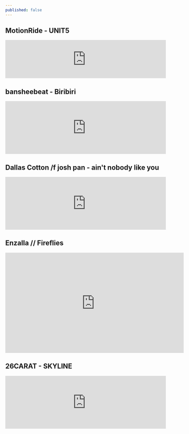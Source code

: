 ```yaml
---
published: false
---
```


MotionRide - UNIT5  
------------------  
<iframe style="border: 0; width: 100%; height: 120px;" src="https://bandcamp.com/EmbeddedPlayer/track=1608214456/size=large/bgcol=ffffff/linkcol=e99708/tracklist=false/artwork=small/transparent=true/" seamless><a href="http://motionride.bandcamp.com/track/unit5-edm-chiptune-happy-hardcore">UNIT5 [EDM Chiptune Happy Hardcore] by MotionRide</a></iframe>



bansheebeat - Biribiri  
----------------------  
<iframe width="100%" height="166" scrolling="no" frameborder="no" src="https://w.soundcloud.com/player/?url=https%3A//api.soundcloud.com/tracks/213664075&amp;color=ff5500&amp;auto_play=false&amp;hide_related=false&amp;show_comments=true&amp;show_user=true&amp;show_reposts=false"></iframe>



Dallas Cotton /f josh pan - ain't nobody like you  
-------------------------------------------------  
<iframe width="100%" height="166" scrolling="no" frameborder="no" src="https://w.soundcloud.com/player/?url=https%3A//api.soundcloud.com/tracks/206865364&amp;color=ff5500&amp;auto_play=false&amp;hide_related=false&amp;show_comments=true&amp;show_user=true&amp;show_reposts=false"></iframe>



Enzalla // Fireflies  
--------------------  
<iframe width="560" height="315" src="https://www.youtube.com/embed/iIIeKS2YwMo" frameborder="0" allowfullscreen></iframe>



26CARAT - SKYLINE  
-----------------  
<iframe width="100%" height="166" scrolling="no" frameborder="no" src="https://w.soundcloud.com/player/?url=https%3A//api.soundcloud.com/tracks/212914087&amp;color=ff5500&amp;auto_play=false&amp;hide_related=false&amp;show_comments=true&amp;show_user=true&amp;show_reposts=false"></iframe>